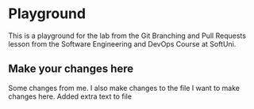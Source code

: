# Playground
This is a playground for the lab from the Git Branching and Pull Requests lesson from the Software Engineering and DevOps Course at SoftUni.

## Make your changes here
Some changes from me.
I also make changes to the file
I want to make changes here.
Added extra text to file
